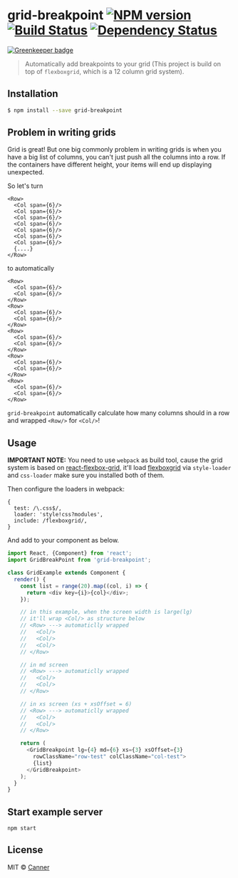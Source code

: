 # grid-breakpoint [![NPM version][npm-image]][npm-url] [![Build Status][travis-image]][travis-url] [![Dependency Status][daviddm-image]][daviddm-url]

[![Greenkeeper badge](https://badges.greenkeeper.io/Canner/grid-breakpoint.svg)](https://greenkeeper.io/)
> Automatically add breakpoints to your grid (This project is build on top of `flexboxgrid`, which is a 12 column grid system).

## Installation

```sh
$ npm install --save grid-breakpoint
```

## Problem in writing grids

Grid is great! But one big commonly problem in writing grids is when you have a big list of columns, you can't just push all the columns into a row.  If the containers have different height, your items will end up displaying unexpected.

So let's turn

```
<Row>
  <Col span={6}/>
  <Col span={6}/>
  <Col span={6}/>
  <Col span={6}/>
  <Col span={6}/>
  <Col span={6}/>
  <Col span={6}/>
  {....}
</Row>
```

to automatically

```
<Row>
  <Col span={6}/>
  <Col span={6}/>
</Row>
<Row>
  <Col span={6}/>
  <Col span={6}/>
</Row>
<Row>
  <Col span={6}/>
  <Col span={6}/>
</Row>
<Row>
  <Col span={6}/>
  <Col span={6}/>
</Row>
<Row>
  <Col span={6}/>
  <Col span={6}/>
</Row>
```

`grid-breakpoint` automatically calculate how many columns should in a row and wrapped `<Row/>` for `<Col/>`!

## Usage

**IMPORTANT NOTE:** You need to use `webpack` as build tool, cause the grid system is based on [react-flexbox-grid](https://github.com/roylee0704/react-flexbox-grid), it'll load [flexboxgrid](https://github.com/kristoferjoseph/flexboxgrid) via `style-loader` and `css-loader` make sure you installed both of them.

Then configure the loaders in webpack:

```
{
  test: /\.css$/,
  loader: 'style!css?modules',
  include: /flexboxgrid/,
}
```

And add to your component as below.

```js
import React, {Component} from 'react';
import GridBreakPoint from 'grid-breakpoint';

class GridExample extends Component {
  render() {
    const list = range(20).map((col, i) => {
      return <div key={i}>{col}</div>;
    });

    // in this example, when the screen width is large(lg)
    // it'll wrap <Col/> as structure below
    // <Row> ---> automaticlly wrapped
    //   <Col/>
    //   <Col/>
    //   <Col/>
    // </Row>

    // in md screen
    // <Row> ---> automaticlly wrapped
    //   <Col/>
    //   <Col/>
    // </Row>

    // in xs screen (xs + xsOffset = 6)
    // <Row> ---> automaticlly wrapped
    //   <Col/>
    //   <Col/>
    // </Row>

    return (
      <GridBreakpoint lg={4} md={6} xs={3} xsOffset={3}
        rowClassName="row-test" colClassName="col-test">
        {list}
      </GridBreakpoint>
    );
  }
}

```

## Start example server

```
npm start
```

## License

MIT © [Canner](https://github.com/canner)


[npm-image]: https://badge.fury.io/js/grid-breakpoint.svg
[npm-url]: https://npmjs.org/package/grid-breakpoint
[travis-image]: https://travis-ci.org/Canner/grid-breakpoint.svg?branch=master
[travis-url]: https://travis-ci.org/Canner/grid-breakpoint
[daviddm-image]: https://david-dm.org/Canner/grid-breakpoint.svg?theme=shields.io
[daviddm-url]: https://david-dm.org/Canner/grid-breakpoint
